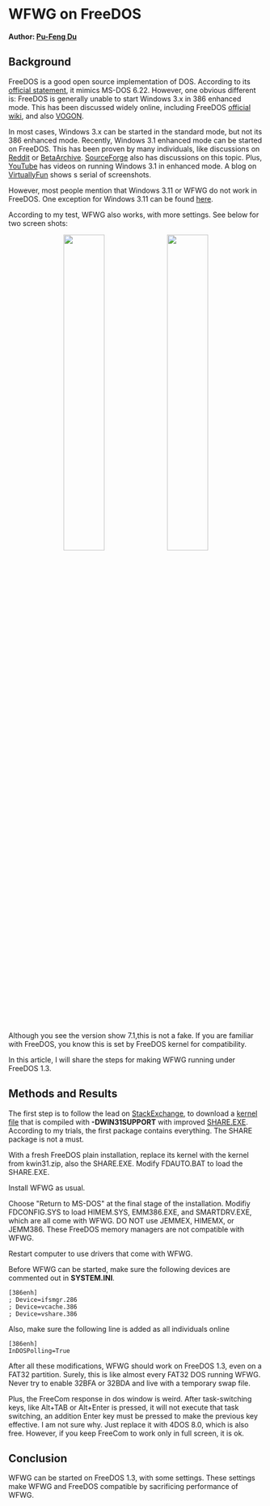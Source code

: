 # WFWG on FreeDOS

**Author: [Pu-Feng Du](https://github.com/pufengdu)**

## Background
FreeDOS is a good open source implementation of DOS. According to its [official statement](http://wiki.freedos.org/wiki/index.php/FreeDOS_Spec), it mimics MS-DOS 6.22. However, one obvious different is: FreeDOS is generally unable to start Windows 3.x in 386 enhanced mode. This has been discussed widely online, including FreeDOS [official wiki](http://wiki.freedos.org/wiki/index.php/Windows), and also [VOGON](https://www.vogons.org/viewtopic.php?f=61&t=51577).

In most cases, Windows 3.x can be started in the standard mode, but not its 386 enhanced mode. Recently, Windows 3.1 enhanced mode can be started on FreeDOS. This has been proven by many individuals, like discussions on [Reddit](https://www.reddit.com/r/FreeDos/comments/mv5nmj/is_it_possible_to_install_windows_31_on_freedos/) or [BetaArchive](https://www.betaarchive.com/forum/viewtopic.php?t=32105). [SourceForge](https://sourceforge.net/p/freedos/news/2021/07/windows-31-on-freedos/) also has discussions on this topic. Plus, [YouTube](https://www.youtube.com/watch?v=35OQjLYdvJ0) has videos on running Windows 3.1 in enhanced mode. A blog on [VirtuallyFun](https://virtuallyfun.com/2021/07/27/freedos-running-windows-3-1/) shows s serial of screenshots.

However, most people mention that Windows 3.11 or WFWG do not work in FreeDOS. One exception for Windows 3.11 can be found [here](https://danielectra.github.io/blog/windows-31-on-freedos). 

According to my test, WFWG also works, with more settings. See below for two screen shots:

<p align="center">
  <img src="https://github.com/pufengdu/RetroFuns/assets/5275359/2ef84b3a-6864-439e-a2fb-7c716f388d4e" width="40%" />
  <img src="https://github.com/pufengdu/RetroFuns/assets/5275359/b99c8265-7fd0-4693-bdd0-746071bb92ee" width="40%" />
</p>

Although you see the version show 7.1,this is not a fake. If you are familiar with FreeDOS, you know this is set by FreeDOS kernel for compatibility. 

In this article, I will share the steps for making WFWG running under FreeDOS 1.3.

## Methods and Results

The first step is to follow the lead on [StackExchange](https://retrocomputing.stackexchange.com/questions/27480/how-to-use-start-windows-3-11-with-freedos), to download a [kernel file](https://pushbx.org/ecm/test/20230805.2/kwin31.zip) that is compiled with **-DWIN31SUPPORT** with improved [SHARE.EXE](https://pushbx.org/ecm/download/fdshare.zip). According to my trials, the first package contains everything. The SHARE package is not a must.

With a fresh FreeDOS plain installation, replace its kernel with the kernel from kwin31.zip, also the SHARE.EXE. Modify FDAUTO.BAT to load the SHARE.EXE. 

Install WFWG as usual. 

Choose "Return to MS-DOS" at the final stage of the installation. Modifiy FDCONFIG.SYS to load HIMEM.SYS, EMM386.EXE, and SMARTDRV.EXE, which are all come with WFWG. DO NOT use JEMMEX, HIMEMX, or JEMM386. These FreeDOS memory managers are not compatible with WFWG.

Restart computer to use drivers that come with WFWG.

Before WFWG can be started, make sure the following devices are commented out in **SYSTEM.INI**.

```
[386enh]
; Device=ifsmgr.286
; Device=vcache.386
; Device=vshare.386
```

Also, make sure the following line is added as all individuals online

```
[386enh]
InDOSPolling=True
```

After all these modifications, WFWG should work on FreeDOS 1.3, even on a FAT32 partition. Surely, this is like almost every FAT32 DOS running WFWG. Never try to enable 32BFA or 32BDA and live with a temporary swap file.

Plus, the FreeCom response in dos window is weird. After task-switching keys, like Alt+TAB or Alt+Enter is pressed, it will not execute that task switching, an addition Enter key must be pressed to make the previous key effective. I am not sure why. Just replace it with 4DOS 8.0, which is also free. However, if you keep FreeCom to work only in full screen, it is ok. 

## Conclusion

WFWG can be started on FreeDOS 1.3, with some settings. These settings make WFWG and FreeDOS compatible by sacrificing performance of WFWG.


